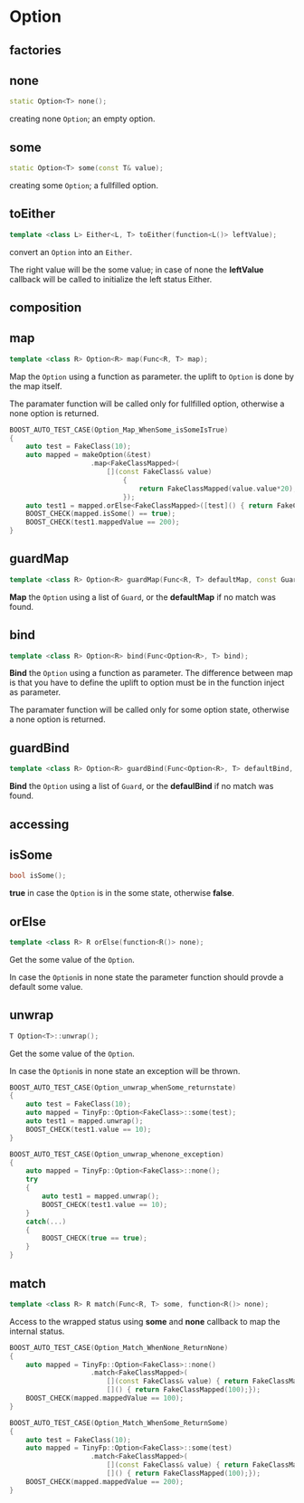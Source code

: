 # Option

## factories

## none

```c++
static Option<T> none();
```

creating none `Option`; an empty option.


## some

```c++
static Option<T> some(const T& value);
```

creating some `Option`; a fullfilled option.


## toEither

```c++
template <class L> Either<L, T> toEither(function<L()> leftValue);
```

convert an `Option` into an `Either`.

The right value will be the some value; in case of none the **leftValue** callback will be called to initialize the left status Either.

## composition

## map

```c++
template <class R> Option<R> map(Func<R, T> map);
```

Map the `Option` using a function as parameter. the uplift to `Option` is done by the map itself.

The paramater function will be called only for fullfilled option, otherwise a none option is returned.

```c++
BOOST_AUTO_TEST_CASE(Option_Map_WhenSome_isSomeIsTrue)
{
    auto test = FakeClass(10);
    auto mapped = makeOption(&test)
                    .map<FakeClassMapped>(
                        [](const FakeClass& value)
                            { 
                                return FakeClassMapped(value.value*20);
                            });
    auto test1 = mapped.orElse<FakeClassMapped>([test]() { return FakeClassMapped(100);});
    BOOST_CHECK(mapped.isSome() == true);
    BOOST_CHECK(test1.mappedValue == 200);
}
```

## guardMap

```c++
template <class R> Option<R> guardMap(Func<R, T> defaultMap, const Guards<R, T>& guards);
```

**Map** the `Option` using a list of `Guard`, or the **defaultMap** if no match was found.

## bind

```c++
template <class R> Option<R> bind(Func<Option<R>, T> bind);
```

**Bind** the `Option` using a function as parameter. The difference between map is that you have to define the uplift to option must be in the function inject as parameter.

The paramater function will be called only for some option state, otherwise a none option is returned.

## guardBind

```c++
template <class R> Option<R> guardBind(Func<Option<R>, T> defaultBind, const Guards<Option<R>, T>& guards);
```

**Bind** the `Option` using a list of `Guard`, or the **defaulBind** if no match was found.

## accessing

## isSome

```c++
bool isSome();
```

**true** in case the `Option` is in the some state, otherwise **false**.

## orElse

```c++
template <class R> R orElse(function<R()> none);
```

Get the some value of the `Option`.

In case the `Option`is in none state the parameter function should provde a default some value.

## unwrap

```c++
T Option<T>::unwrap();
```

Get the some value of the `Option`.

In case the `Option`is in none state an exception will be thrown.


```c++
BOOST_AUTO_TEST_CASE(Option_unwrap_whenSome_returnstate)
{
    auto test = FakeClass(10);
    auto mapped = TinyFp::Option<FakeClass>::some(test);
    auto test1 = mapped.unwrap();
    BOOST_CHECK(test1.value == 10);
}

BOOST_AUTO_TEST_CASE(Option_unwrap_whenone_exception)
{
    auto mapped = TinyFp::Option<FakeClass>::none();
    try
    {
        auto test1 = mapped.unwrap();
        BOOST_CHECK(test1.value == 10);
    }
    catch(...)
    {
        BOOST_CHECK(true == true);
    }
}
```

## match

```c++
template <class R> R match(Func<R, T> some, function<R()> none);
```

Access to the wrapped status using **some** and **none** callback to map the internal status.

```c++
BOOST_AUTO_TEST_CASE(Option_Match_WhenNone_ReturnNone)
{
    auto mapped = TinyFp::Option<FakeClass>::none()
                    .match<FakeClassMapped>(
                        [](const FakeClass& value) { return FakeClassMapped(value.value*20);},
                        []() { return FakeClassMapped(100);});
    BOOST_CHECK(mapped.mappedValue == 100);
}

BOOST_AUTO_TEST_CASE(Option_Match_WhenSome_ReturnSome)
{
    auto test = FakeClass(10);
    auto mapped = TinyFp::Option<FakeClass>::some(test)
                    .match<FakeClassMapped>(
                        [](const FakeClass& value) { return FakeClassMapped(value.value*20);},
                        []() { return FakeClassMapped(100);});
    BOOST_CHECK(mapped.mappedValue == 200);
}
```
